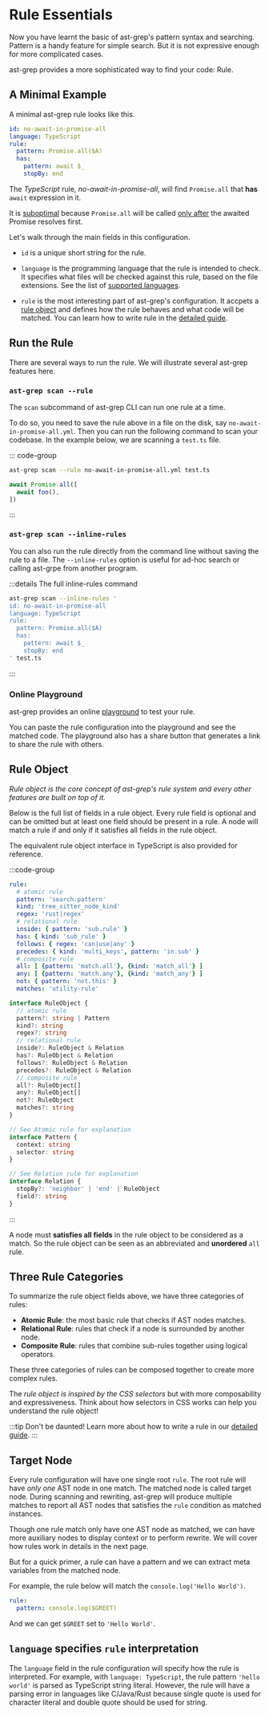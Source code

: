 # Rule Essentials

Now you have learnt the basic of ast-grep's pattern syntax and searching.
Pattern is a handy feature for simple search. But it is not expressive enough for more complicated cases.

ast-grep provides a more sophisticated way to find your code: Rule.

## A Minimal Example

A minimal ast-grep rule looks like this.


```yaml
id: no-await-in-promise-all
language: TypeScript
rule:
  pattern: Promise.all($A)
  has:
    pattern: await $_
    stopBy: end
```

The _TypeScript_ rule, _no-await-in-promise-all_, will find `Promise.all` that **has** `await` expression in it.

It is [suboptimal](https://github.com/hugo-vrijswijk/eslint-plugin-no-await-in-promise/) because `Promise.all` will be called [only after](https://twitter.com/hd_nvim/status/1560108625460355073) the awaited Promise resolves first.

Let's walk through the main fields in this configuration.

* `id` is a unique short string for the rule.

* `language` is the programming language that the rule is intended to check. It specifies what files will be checked against this rule, based on the file extensions. See the list of [supported languages](/reference/languages.html).

* `rule` is the most interesting part of ast-grep's configuration. It accpets a [rule object](/reference/rule.html) and defines how the rule behaves and what code will be matched. You can learn how to write rule in the [detailed guide](/guide/rule-config/atomic-rule).

## Run the Rule

There are several ways to run the rule. We will illustrate several ast-grep features here.

### `ast-grep scan --rule`

The `scan` subcommand of ast-grep CLI can run one rule at a time.

To do so, you need to save the rule above in a file on the disk, say `no-await-in-promise-all.yml`. Then you can run the following command to scan your codebase. In the example below, we are scanning a `test.ts` file.

::: code-group

```bash
ast-grep scan --rule no-await-in-promise-all.yml test.ts
```

```typescript
await Promise.all([
  await foo(),
])
```

:::

### `ast-grep scan --inline-rules`

You can also run the rule directly from the command line without saving the rule to a file. The `--inline-rules` option is useful for ad-hoc search or calling ast-grpe from another program.

:::details The full inline-rules command
```bash
ast-grep scan --inline-rules '
id: no-await-in-promise-all
language: TypeScript
rule:
  pattern: Promise.all($A)
  has:
    pattern: await $_
    stopBy: end
' test.ts
```
:::

### Online Playground

ast-grep provides an online [playground](https://ast-grep.github.io/playground.html#eyJtb2RlIjoiQ29uZmlnIiwibGFuZyI6ImphdmFzY3JpcHQiLCJxdWVyeSI6IlByb21pc2UuYWxsKCRBKSIsInJld3JpdGUiOiIiLCJjb25maWciOiJpZDogbm8tYXdhaXQtaW4tcHJvbWlzZS1hbGxcbmxhbmd1YWdlOiBUeXBlU2NyaXB0XG5ydWxlOlxuICBwYXR0ZXJuOiBQcm9taXNlLmFsbCgkQSlcbiAgaGFzOlxuICAgIHBhdHRlcm46IGF3YWl0ICRfXG4gICAgc3RvcEJ5OiBlbmQiLCJzb3VyY2UiOiJQcm9taXNlLmFsbChbXG4gIGF3YWl0IFByb21pc2UucmVzb2x2ZSgxMjMpXG5dKSJ9) to test your rule.

You can paste the rule configuration into the playground and see the matched code. The playground also has a share button that generates a link to share the rule with others.


## Rule Object

_Rule object is the core concept of ast-grep's rule system and every other features are built on top of it._

Below is the full list of fields in a rule object. Every rule field is optional and can be omitted but at least one field should be present in a rule. A node will match a rule if and only if it satisfies all fields in the rule object.

The equivalent rule object interface in TypeScript is also provided for reference.

:::code-group

```yaml [Full Rule Object]
rule:
  # atomic rule
  pattern: 'search.pattern'
  kind: 'tree_sitter_node_kind'
  regex: 'rust|regex'
  # relational rule
  inside: { pattern: 'sub.rule' }
  has: { kind: 'sub_rule' }
  follows: { regex: 'can|use|any' }
  precedes: { kind: 'multi_keys', pattern: 'in.sub' }
  # composite rule
  all: [ {pattern: 'match.all'}, {kind: 'match_all'} ]
  any: [ {pattern: 'match.any'}, {kind: 'match_any'} ]
  not: { pattern: 'not.this' }
  matches: 'utility-rule'
```

```typescript [TS Interface]
interface RuleObject {
  // atomic rule
  pattern?: string | Pattern
  kind?: string
  regex?: string
  // relational rule
  inside?: RuleObject & Relation
  has?: RuleObject & Relation
  follows?: RuleObject & Relation
  precedes?: RuleObject & Relation
  // composite rule
  all?: RuleObject[]
  any?: RuleObject[]
  not?: RuleObject
  matches?: string
}

// See Atomic rule for explanation
interface Pattern {
  context: string
  selector: string
}

// See Relation rule for explanation
interface Relation {
  stopBy?: 'neighbor' | 'end' | RuleObject
  field?: string
}
```
:::

A node must **satisfies all fields** in the rule object to be considered as a match. So the rule object can be seen as an abbreviated and **unordered** `all` rule.

## Three Rule Categories

To summarize the rule object fields above, we have three categories of rules:

* **Atomic Rule**: the most basic rule that checks if AST nodes matches.
* **Relational Rule**: rules that check if a node is surrounded by another node.
* **Composite Rule**: rules that combine sub-rules together using logical operators.

These three categories of rules can be composed together to create more complex rules.

The _rule object is inspired by the CSS selectors_ but with more composability and expressiveness. Think about how selectors in CSS works can help you understand the rule object!

:::tip
Don't be daunted! Learn more about how to write a rule in our [detailed guide](/guide/rule-config/atomic-rule).
:::

## Target Node

Every rule configuration will have one single root `rule`. The root rule will have *only one* AST node in one match. The matched node is called target node.
During scanning and rewriting, ast-grep will produce multiple matches to report all AST nodes that satisfies the `rule` condition as matched instances.

Though one rule match only have one AST node as matched, we can have more auxiliary nodes to display context or to perform rewrite. We will cover how rules work in details in the next page.

But for a quick primer, a rule can have a pattern and we can extract meta variables from the matched node.

For example, the rule below will match the `console.log('Hello World')`.

```yaml
rule:
  pattern: console.log($GREET)
```
And we can get `$GREET` set to `'Hello World'`.


## `language` specifies `rule` interpretation

The `language` field in the rule configuration will specify how the rule is interpreted.
For example, with `language: TypeScript`, the rule pattern `'hello world'` is parsed as TypeScript string literal.
However, the rule will have a parsing error in languages like C/Java/Rust because single quote is used for character literal and double quote should be used for string.